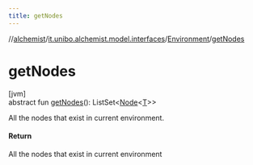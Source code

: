 ```yaml
---
title: getNodes
---
```

//[alchemist](../../../index.html)/[it.unibo.alchemist.model.interfaces](../index.html)/[Environment](index.html)/[getNodes](get-nodes.html)



# getNodes



[jvm]\
abstract fun [getNodes](get-nodes.html)(): ListSet<[Node](../-node/index.html)<[T](../../it.unibo.alchemist.core.interfaces/-scheduler/index.html)>>



All the nodes that exist in current environment.



#### Return



All the nodes that exist in current environment




